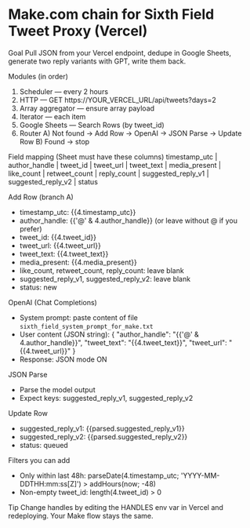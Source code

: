 # Make.com chain for Sixth Field Tweet Proxy (Vercel)

Goal
Pull JSON from your Vercel endpoint, dedupe in Google Sheets, generate two reply variants with GPT, write them back.

Modules (in order)
1) Scheduler — every 2 hours
2) HTTP — GET https://YOUR_VERCEL_URL/api/tweets?days=2
3) Array aggregator — ensure array payload
4) Iterator — each item
5) Google Sheets — Search Rows (by tweet_id)
6) Router
   A) Not found → Add Row → OpenAI → JSON Parse → Update Row
   B) Found → stop

Field mapping (Sheet must have these columns)
timestamp_utc | author_handle | tweet_id | tweet_url | tweet_text | media_present | like_count | retweet_count | reply_count | suggested_reply_v1 | suggested_reply_v2 | status

Add Row (branch A)
- timestamp_utc: {{4.timestamp_utc}}
- author_handle: {{'@' & 4.author_handle}}  (or leave without @ if you prefer)
- tweet_id: {{4.tweet_id}}
- tweet_url: {{4.tweet_url}}
- tweet_text: {{4.tweet_text}}
- media_present: {{4.media_present}}
- like_count, retweet_count, reply_count: leave blank
- suggested_reply_v1, suggested_reply_v2: leave blank
- status: new

OpenAI (Chat Completions)
- System prompt: paste content of file `sixth_field_system_prompt_for_make.txt`
- User content (JSON string):
  {
    "author_handle": "{{'@' & 4.author_handle}}",
    "tweet_text": "{{4.tweet_text}}",
    "tweet_url": "{{4.tweet_url}}"
  }
- Response: JSON mode ON

JSON Parse
- Parse the model output
- Expect keys: suggested_reply_v1, suggested_reply_v2

Update Row
- suggested_reply_v1: {{parsed.suggested_reply_v1}}
- suggested_reply_v2: {{parsed.suggested_reply_v2}}
- status: queued

Filters you can add
- Only within last 48h: parseDate(4.timestamp_utc; 'YYYY-MM-DDTHH:mm:ss[Z]') > addHours(now; -48)
- Non-empty tweet_id: length(4.tweet_id) > 0

Tip
Change handles by editing the HANDLES env var in Vercel and redeploying. Your Make flow stays the same.